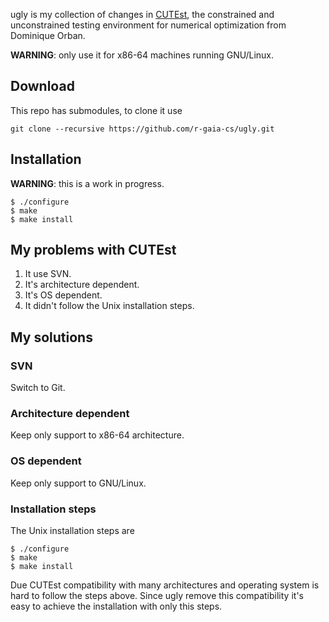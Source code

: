 ugly is my collection of changes in
[CUTEst](http://ccpforge.cse.rl.ac.uk/gf/project/cutest/wiki/), the constrained
and unconstrained testing environment for numerical optimization from Dominique
Orban.

**WARNING**: only use it for x86-64 machines running GNU/Linux.

## Download

This repo has submodules, to clone it use

~~~
git clone --recursive https://github.com/r-gaia-cs/ugly.git
~~~

## Installation

**WARNING**: this is a work in progress.

~~~
$ ./configure
$ make
$ make install
~~~

## My problems with CUTEst

1. It use SVN.
2. It's architecture dependent.
3. It's OS dependent.
4. It didn't follow the Unix installation steps.

## My solutions

### SVN

Switch to Git.

### Architecture dependent

Keep only support to x86-64 architecture.

### OS dependent

Keep only support to GNU/Linux.

### Installation steps

The Unix installation steps are

~~~
$ ./configure
$ make
$ make install
~~~

Due CUTEst compatibility with many architectures and operating system is hard to
follow the steps above. Since ugly remove this compatibility it's easy to
achieve the installation with only this steps.
